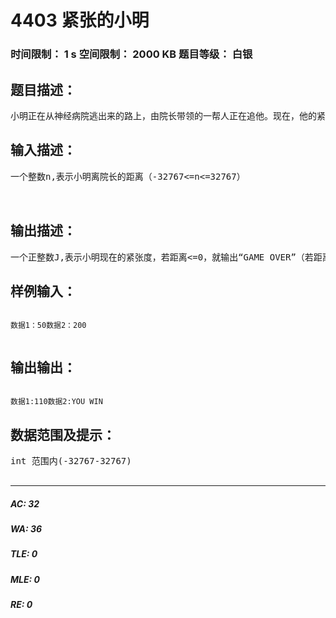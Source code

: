# 4403 紧张的小明   
### 时间限制： 1 s     空间限制： 2000 KB     题目等级： 白银  
## 题目描述：  

<pre>
小明正在从神经病院逃出来的路上，由院长带领的一帮人正在追他。现在，他的紧张度为100，和院长的距离为100，若院长离他越来越近，那么他的紧张度将会按距离每近5，紧张度+1的规律，若院长离他越来越远，那么他的紧张度将会按距离每远5，紧张度-1。现在请你给定距离，然后得出小明现在的紧张度。若距离为0，就输出“GAME OVER”，若距离为200，就输出“YOU WIN”。
</pre>
  
  
## 输入描述：  

<pre>
一个整数n,表示小明离院长的距离（-32767<=n<=32767）  
  

</pre>
  
  
## 输出描述：  

<pre>
一个正整数J,表示小明现在的紧张度，若距离<=0，就输出“GAME OVER”（若距离>=200，就输出“YOU WIN”，不用输出紧张度）。
</pre>
  
  
## 样例输入：  

<pre><code>
数据1：50数据2：200  

</code></pre>
  
  
## 输出输出：  

<pre><code>
数据1:110数据2:YOU WIN
</code></pre>
  
  
## 数据范围及提示：  

<pre>
int 范围内(-32767-32767)  

</pre>
  
  
***  

##### AC: 32  
##### WA: 36  
##### TLE: 0  
##### MLE: 0  
##### RE: 0  
